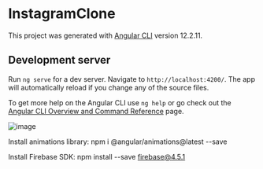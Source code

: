# InstagramClone

This project was generated with [Angular CLI](https://github.com/angular/angular-cli) version 12.2.11.

## Development server

Run `ng serve` for a dev server. Navigate to `http://localhost:4200/`. The app will automatically reload if you change any of the source files.

To get more help on the Angular CLI use `ng help` or go check out the [Angular CLI Overview and Command Reference](https://angular.io/cli) page.

![image](https://user-images.githubusercontent.com/51513403/146649000-6405a95b-371d-46d0-9761-4121bc02d002.png)

Install animations library:
npm i @angular/animations@latest --save

Install Firebase SDK:
npm install --save firebase@4.5.1 
